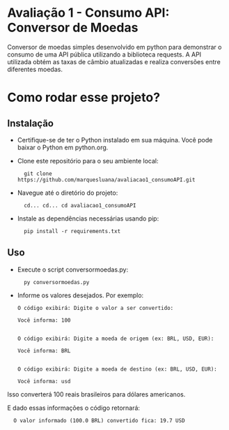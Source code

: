 # Avaliação 1 - Consumo API: Conversor de Moedas
Conversor de moedas simples desenvolvido em python para demonstrar o consumo de uma API pública utilizando a biblioteca requests. A API utilizada obtém as taxas de câmbio atualizadas e realiza conversões entre diferentes moedas.

# Como rodar esse projeto?
## Instalação
- Certifique-se de ter o Python instalado em sua máquina. Você pode baixar o Python em python.org.

- Clone este repositório para o seu ambiente local:

        git clone https://github.com/marquesluana/avaliacao1_consumoAPI.git

- Navegue até o diretório do projeto:

        cd... cd... cd avaliacao1_consumoAPI

- Instale as dependências necessárias usando pip:

        pip install -r requirements.txt

## Uso
- Execute o script conversormoedas.py:

        py conversormoedas.py

- Informe os valores desejados. Por exemplo:

      O código exibirá: Digite o valor a ser convertido:
  
      Você informa: 100
  

      O código exibirá: Digite a moeda de origem (ex: BRL, USD, EUR):
  
      Você informa: BRL
  

      O código exibirá: Digite a moeda de destino (ex: BRL, USD, EUR):
  
      Você informa: usd
  

Isso converterá 100 reais brasileiros para dólares americanos.


E dado essas informações o código retornará:

      O valor informado (100.0 BRL) convertido fica: 19.7 USD
